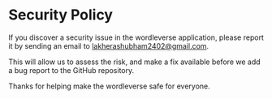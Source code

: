 # Security Policy

If you discover a security issue in the wordleverse application, please report it by sending an
email to [lakherashubham2402@gmail.com](mailto:lakherashubham2402@gmail.com).

This will allow us to assess the risk, and make a fix available before we add a
bug report to the GitHub repository.

Thanks for helping make the wordleverse safe for everyone.

